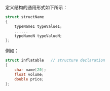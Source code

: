 定义结构的通用形式如下所示：

```cpp
struct structName
{
    typeName1 typeValue1;
    ......
    typeNameN typeValueN;
};
```

例如：

```cpp
struct inflatable 	// structure declaration
{
    char name[20];
    float volume;
    double price;
};
```

